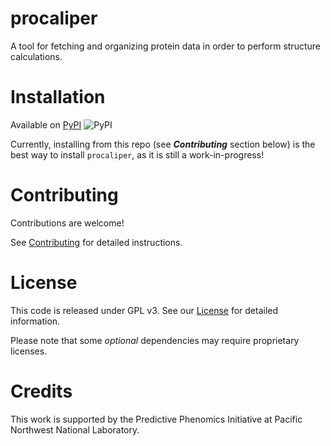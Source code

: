 # procaliper


A tool for fetching and organizing protein data in order to perform structure calculations.

# Installation

Available on [PyPI](https://pypi.org/project/procaliper/) ![PyPI](https://img.shields.io/pypi/v/procaliper.svg)

Currently, installing from this repo (see ***Contributing*** section below) is the best way to install `procaliper`, as it is still a work-in-progress!

# Contributing

Contributions are welcome!

See [Contributing](https://github.com/PhenoMeters/ProCaliper/blob/main/CONTRIBUTING.md) for detailed instructions.

# License

This code is released under GPL v3. See our [License](https://github.com/PhenoMeters/ProCaliper/blob/main/LICENSE) for detailed information.

Please note that some *optional* dependencies may require proprietary licenses.

# Credits

This work is supported by the Predictive Phenomics Initiative at Pacific Northwest National Laboratory.